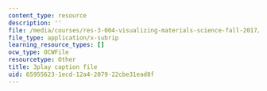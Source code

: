 ```yaml
---
content_type: resource
description: ''
file: /media/courses/res-3-004-visualizing-materials-science-fall-2017/659556231ecd12a4207922cbe31ead8f_LqwvVAtEIx8.srt
file_type: application/x-subrip
learning_resource_types: []
ocw_type: OCWFile
resourcetype: Other
title: 3play caption file
uid: 65955623-1ecd-12a4-2079-22cbe31ead8f
---
```

